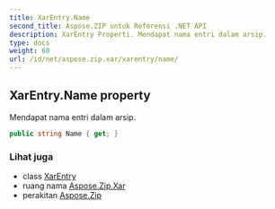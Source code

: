 ```yaml
---
title: XarEntry.Name
second_title: Aspose.ZIP untuk Referensi .NET API
description: XarEntry Properti. Mendapat nama entri dalam arsip.
type: docs
weight: 60
url: /id/net/aspose.zip.xar/xarentry/name/
---
```

## XarEntry.Name property

Mendapat nama entri dalam arsip.

```csharp
public string Name { get; }
```

### Lihat juga

* class [XarEntry](../)
* ruang nama [Aspose.Zip.Xar](../../xarentry/)
* perakitan [Aspose.Zip](../../../)


